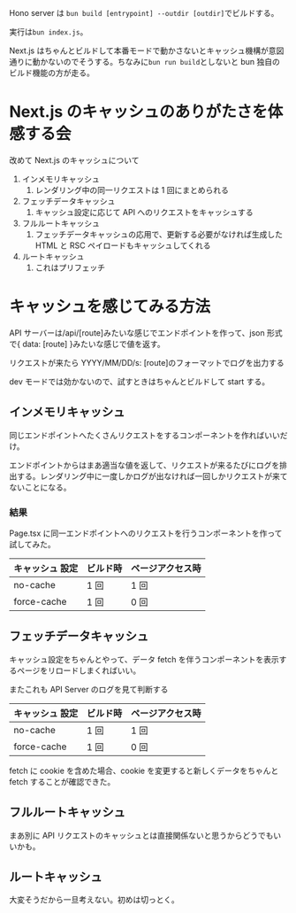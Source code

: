 Hono server は `bun build [entrypoint] --outdir [outdir]`でビルドする。

実行は`bun index.js`。

Next.js はちゃんとビルドして本番モードで動かさないとキャッシュ機構が意図通りに動かないのでそうする。ちなみに`bun run build`としないと bun 独自のビルド機能の方が走る。

# Next.js のキャッシュのありがたさを体感する会

改めて Next.js のキャッシュについて

1. インメモリキャッシュ
   1. レンダリング中の同一リクエストは 1 回にまとめられる
2. フェッチデータキャッシュ
   1. キャッシュ設定に応じて API へのリクエストをキャッシュする
3. フルルートキャッシュ
   1. フェッチデータキャッシュの応用で、更新する必要がなければ生成した HTML と RSC ペイロードもキャッシュしてくれる
4. ルートキャッシュ
   1. これはプリフェッチ

# キャッシュを感じてみる方法

API サーバーは/api/[route]みたいな感じでエンドポイントを作って、json 形式で{ data: [route] }みたいな感じで値を返す。

リクエストが来たら YYYY/MM/DD/s: [route]のフォーマットでログを出力する

dev モードでは効かないので、試すときはちゃんとビルドして start する。

## インメモリキャッシュ

同じエンドポイントへたくさんリクエストをするコンポーネントを作ればいいだけ。

エンドポイントからはまあ適当な値を返して、リクエストが来るたびにログを排出する。レンダリング中に一度しかログが出なければ一回しかリクエストが来てないことになる。

### 結果

Page.tsx に同一エンドポイントへのリクエストを行うコンポーネントを作って試してみた。

| キャッシュ 設定  | ビルド時 | ページアクセス時 |
| ----------- | -------- | ---------------- |
| no-cache    | 1 回     | 1 回             |
| force-cache | 1 回     | 0 回             |

## フェッチデータキャッシュ

キャッシュ設定をちゃんとやって、データ fetch を伴うコンポーネントを表示するページをリロードしまくればいい。

またこれも API Server のログを見て判断する

| キャッシュ 設定  | ビルド時 | ページアクセス時 |
| ----------- | -------- | ---------------- |
| no-cache    | 1 回     | 1 回             |
| force-cache | 1 回     | 0 回             |

fetch に cookie を含めた場合、cookie を変更すると新しくデータをちゃんと fetch することが確認できた。

## フルルートキャッシュ

まあ別に API リクエストのキャッシュとは直接関係ないと思うからどうでもいいかも。

## ルートキャッシュ

大変そうだから一旦考えない。初めは切っとく。
